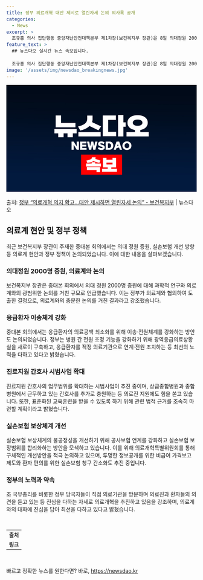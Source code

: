 ```yaml
---
title: 정부 의료개혁 대안 제시로 열린자세 논의 의사록 공개
categories:
  - News
excerpt: >
  조규홍 의사 집단행동 중앙재난안전대책본부 제1차장(보건복지부 장관)은 8일 의대정원 2000명 증원은 과학적…
feature_text: >
  ## 뉴스다오 실시간 뉴스 속보입니다.

  조규홍 의사 집단행동 중앙재난안전대책본부 제1차장(보건복지부 장관)은 8일 의대정원 2000명 증원은 과학적…
image: '/assets/img/newsdao_breakingnews.jpg'
---
```


![뉴스다오 속보](/assets/img/newsdao_breakingnews.jpg)

<p>출처: <a href="https://newsdao.kr/3535" rel="dofollow">정부  “의료개혁 의지 확고...대안 제시하면 열린자세 논의” - 보건복지부</a> | 뉴스다오</p>

<h2 data-ke-size="size26">의료계 현안 및 정부 정책</h2>
<p data-ke-size="size16">최근 보건복지부 장관이 주재한 중대본 회의에서는 의대 정원 증원, 실손보험 개선 방향 등 의료계 현안과 정부 정책이 논의되었습니다. 이에 대한 내용을 살펴보겠습니다.</p>

<h3>의대정원 2000명 증원, 의료계와 논의</h3>
<p data-ke-size="size16">보건복지부 장관은 중대본 회의에서 의대 정원 2000명 증원에 대해 과학적 연구와 의료계와의 광범위한 논의를 거친 규모로 언급했습니다. 이는 정부가 의료계와 협의하여 도출한 결정으로, 의료계와의 충분한 논의를 거친 결과라고 강조했습니다.</p>

<h3>응급환자 이송체계 강화</h3>
<p data-ke-size="size16">중대본 회의에서는 응급환자의 의료공백 최소화를 위해 이송·전원체계를 강화하는 방안도 논의되었습니다. 정부는 병원 간 전원 조정 기능을 강화하기 위해 광역응급의료상황실을 새로이 구축하고, 응급환자를 적정 의료기관으로 연계·전원 조치하는 등 최선의 노력을 다하고 있다고 밝혔습니다.</p>

<h3>진료지원 간호사 시범사업 확대</h3>
<p data-ke-size="size16">진료지원 간호사의 업무범위를 확대하는 시범사업이 추진 중이며, 상급종합병원과 종합병원에서 근무하고 있는 간호사를 추가로 충원하는 등 의료진 지원에도 힘을 쏟고 있습니다. 또한, 표준화된 교육훈련을 받을 수 있도록 하기 위해 관련 법적 근거를 조속히 마련할 계획이라고 밝혔습니다.</p>

<h3>실손보험 보상체계 개선</h3>
<p data-ke-size="size16">실손보험 보상체계의 불공정성을 개선하기 위해 공사보험 연계를 강화하고 실손보험 보장범위를 합리화하는 방안을 모색하고 있습니다. 이를 위해 의료개혁특별위원회를 통해 구체적인 개선방안을 적극 논의하고 있으며, 투명한 정보공개를 위한 비급여 가격보고 제도와 환자 편의를 위한 실손보험 청구 간소화도 추진 중입니다.</p>

<h3>정부의 노력과 약속</h3>
<p data-ke-size="size16">조 국무총리를 비롯한 정부 당국자들이 직접 의료기관을 방문하며 의료진과 환자들의 의견을 듣고 있는 등 진심을 다하는 자세로 의료개혁을 추진하고 있음을 강조하며, 의료계와의 대화에 진심을 담아 최선을 다하고 있다고 밝혔습니다.</p>

<p data-ke-size="size16">&nbsp;</p>
<table>
<tbody>
<tr>
<td style="text-align: center; height: 17px;"><b>출처</b></td>
</tr>
<tr>
<td style="text-align: center; height: 17px;"><b>링크</b></td>
</tr>
</tbody>
</table>
<p data-ke-size="size16">&nbsp;</p> 

빠르고 정확한 뉴스를 원한다면? 바로, <a href="https://newsdao.kr" rel="dofollow">https://newsdao.kr</a>


